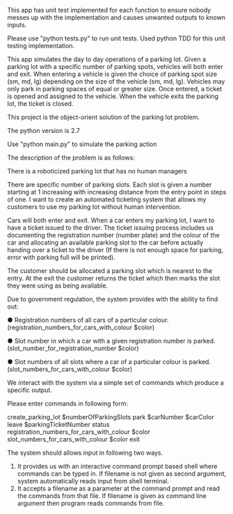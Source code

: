 This app has unit test implemented for each function to ensure nobody messes up with the implementation and causes unwanted outputs to known inputs.

Please use "python tests.py" to run unit tests. Used python TDD for this unit testing implementation.

This app simulates the day to day operations of a parking lot. Given a parking lot with a specific number of parking spots, vehicles will both enter and exit. When entering a vehicle is given the choice of parking spot size (sm, md, lg) depending on the size of the vehicle (sm, md, lg). Vehicles may only park in parking spaces of equal or greater size. Once entered, a ticket is opened and assigned to the vehicle. When the vehicle exits the parking lot, the ticket is closed.

This project is the object-orient solution of the parking lot problem.

The python version is 2.7

Use "python main.py" to simulate the parking action

The description of the problem is as follows:

There is a roboticized parking lot that has no human managers

There are specific number of parking slots. Each slot is given a number starting at 1 increasing with increasing distance from the entry point in steps of one. I want to create an automated ticketing system that allows my customers to use my parking lot without human intervention.

Cars will both enter and exit. When a car enters my parking lot, I want to have a ticket issued to the driver. The ticket issuing process includes us documenting the registration number (number plate) and the colour of the car and allocating an available parking slot to the car before actually handing over a ticket to the driver (If there is not enough space for parking, error with parking full will be printed). 

The customer should be allocated a parking slot which is nearest to the entry. At the exit the customer returns the ticket which then marks the slot they were using as being available.

Due to government regulation, the system provides with the ability to find out:

● Registration numbers of all cars of a particular colour.(registration_numbers_for_cars_with_colour $color)

● Slot number in which a car with a given registration number is parked.(slot_number_for_registration_number $color)

● Slot numbers of all slots where a car of a particular colour is parked.(slot_numbers_for_cars_with_colour $color)


We interact with the system via a simple set of commands which produce a specific output.

Please enter commands in following form:

create_parking_lot $numberOfParkingSlots
park $carNumber $carColor
leave $parkingTicketNumber
status
registration_numbers_for_cars_with_colour $color
slot_numbers_for_cars_with_colour $color
exit

The system should allows input in following two ways.

1) It provides us with an interactive command prompt based shell where commands can be typed in. If filename is not given as second argument, system automatically reads input from shell terminal.
2) It accepts a filename as a parameter at the command prompt and read the commands from that file. If filename is given as command line argument then program reads commands from file.




